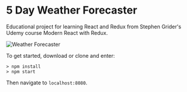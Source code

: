 # 5 Day Weather Forecaster
Educational project for learning React and Redux from Stephen Grider's Udemy course Modern React with Redux.

![Weather Forecaster](https://i.imgur.com/qX1zU4M.png)

To get started, download or clone and enter:
```
> npm install
> npm start
```
Then navigate to `localhost:8080`.
